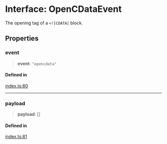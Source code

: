 # Interface: OpenCDataEvent

The opening tag of a `<![CDATA[` block.

## Properties

### event

> **event**: `"opencdata"`

#### Defined in

[index.ts:80](https://github.com/johnsonjo4531/xml-to-json-webstream/blob/fd588757886c9248e940517cc56136cf677a6ed7/src/index.ts#L80)

***

### payload

> **payload**: []

#### Defined in

[index.ts:81](https://github.com/johnsonjo4531/xml-to-json-webstream/blob/fd588757886c9248e940517cc56136cf677a6ed7/src/index.ts#L81)
